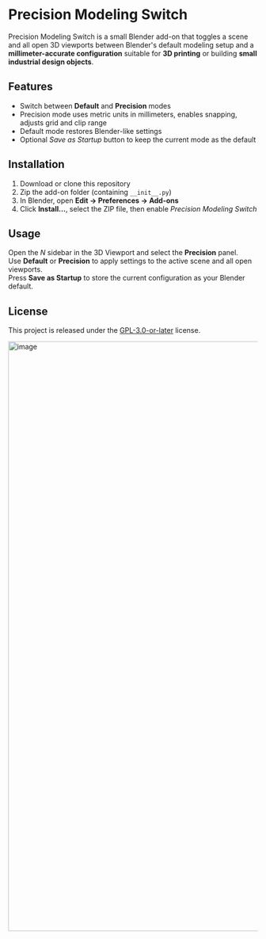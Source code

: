 # Precision Modeling Switch

Precision Modeling Switch is a small Blender add-on that toggles a scene and all open 3D viewports between Blender's default modeling setup and a **millimeter-accurate configuration** suitable for **3D printing** or building **small industrial design objects**.


## Features
- Switch between **Default** and **Precision** modes
- Precision mode uses metric units in millimeters, enables snapping, adjusts grid and clip range
- Default mode restores Blender-like settings
- Optional *Save as Startup* button to keep the current mode as the default

## Installation
1. Download or clone this repository
2. Zip the add-on folder (containing `__init__.py`)
3. In Blender, open **Edit → Preferences → Add-ons**
4. Click **Install…**, select the ZIP file, then enable *Precision Modeling Switch*

## Usage
Open the *N* sidebar in the 3D Viewport and select the **Precision** panel.  
Use **Default** or **Precision** to apply settings to the active scene and all open viewports.  
Press **Save as Startup** to store the current configuration as your Blender default.

## License
This project is released under the [GPL-3.0-or-later](LICENSE) license.

<img width="1840" height="1191" alt="image" src="https://github.com/user-attachments/assets/31c0b26c-6d7a-4984-9f8f-9199d417247b" />
